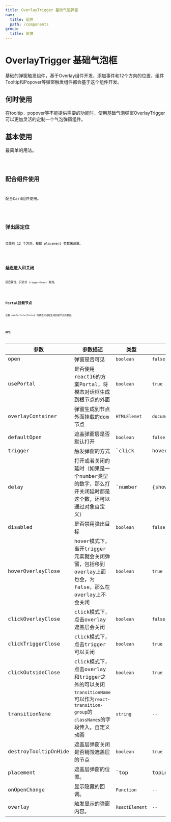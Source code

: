 ```yaml
---
title: OverlayTrigger 基础气泡弹窗
nav:
  title: 组件
  path: /components
group:
  title: 反馈
---
```

# OverlayTrigger 基础气泡框

基础的弹窗触发组件，基于Overlay组件开发，添加事件和12个方向的位置，组件Tooltip和Popover等弹窗触发组件都会基于这个组件开发。

## 何时使用

在tooltip，popover等不能提供需要的功能时，使用基础气泡弹窗OverlayTrigger可以更加灵活的定制一个气泡弹窗组件。

## 基本使用

最简单的用法。

<code src='./demo/basic.tsx' />

## 配合组件使用

配合Card组件使用。

<code src='./demo/withcomp.tsx' />

## 弹出层定位

位置有 12 个方向，根据 placement 参数来设置。

<code src='./demo/placement.tsx' />

## 延迟进入和关闭

延迟属性，只针对 `trigger=hover` 有效。

<code src='./demo/delay.tsx'/>

## Portal挂载节点

设置 usePortal={false} 将模态对话框生成到根节点的里面。

<code src='./demo/noPortal.tsx' />

## API

| 参数        | 参数描述      | 类型                                       | 默认   |
| ----------- | ---------------- | ------------------------------------------ | --------- |
| open        | 弹窗是否可见         | `boolean`         | `false` |
| usePortal    | 是否使用react16的方案Portal，将模态对话框生成到根节点的外面         | `boolean`                                  | `true`   |
| overlayContainer      | 弹窗生成到节点外面挂载的dom节点   | `HTMLElemet`                   | `document.body`   |
| defaultOpen     | 遮盖弹窗层是否默认打开         | `boolean`                                  | `false`   |
| trigger        | 触发弹窗的方式         | `click|hover|focus` | `hover`   |
| delay | 打开或者关闭的延时（如果是一个number类型的数字，那么打开关闭延时都是这个数，还可以通过对象自定义）    | `number|{show?:number,hide?:number}`                                | ``   |
| disabled | 是否禁用弹出目标 | `boolean`                                 | `false`      |
| hoverOverlayClose     | hover模式下，离开trigger元素就会关闭弹窗，包括移到overlay上面也会，为false，那么在overlay上不会关闭  | `boolean` | `true`    |
| clickOverlayClose | click模式下，点击overlay遮盖层会关闭 | `boolean`        |`false` |
| clickTriggerClose | click模式下，点击trigger可以关闭        | `boolean`        | `true`    |
| clickOutsideClose | click模式下，点击overlay和trigger之外的可以关闭        | `boolean`        | `true`    |
| transitionName | `transitionName`可以作为`react-transition-group`的`classNames`的字段传入，自定义动画  | `string`   | `--`  |
| destroyTooltipOnHide | 遮盖层弹窗关闭是否销毁遮盖层的节点 | `boolean`        | `true`    |
| placement	 | 遮盖层弹窗的位置。        | `top|topLeft|topRight|left|leftTop|leftBottom|right|rightTop|rightBottom|bottom|bottomLeft|bottomRight`        | `top`    |
| onOpenChange | 	显示隐藏的回调。| `Function`        | `--`    |
| overlay | 	触发显示的弹窗内容。 | `ReactElement`        | `--`    |
